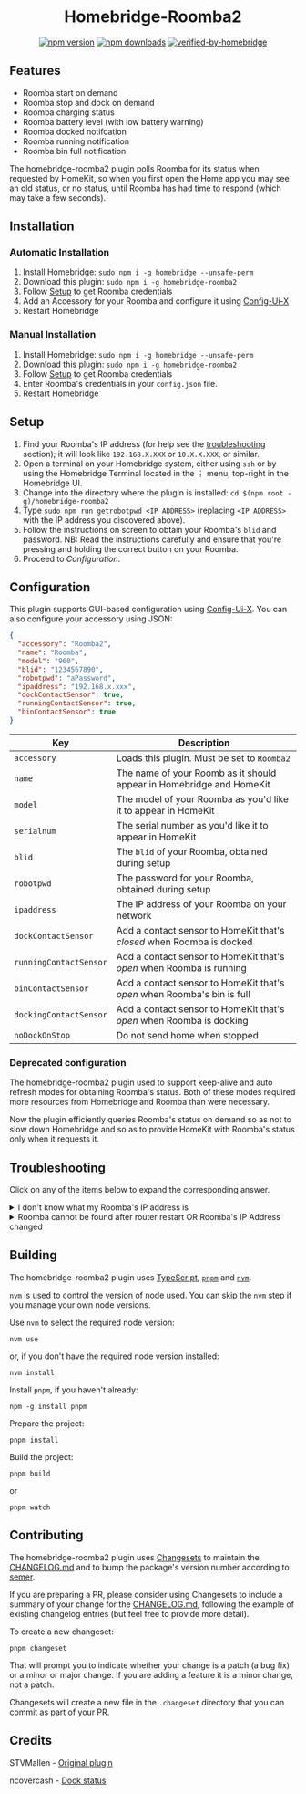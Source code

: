 <span align="center">



# Homebridge-Roomba2

<a href="https://www.npmjs.com/package/homebridge-roomba2"><img title="npm version" src="https://badgen.net/npm/v/homebridge-roomba2" ></a>
<a href="https://www.npmjs.com/package/homebridge-roomba2"><img title="npm downloads" src="https://badgen.net/npm/dt/homebridge-roomba2" ></a>
[![verified-by-homebridge](https://badgen.net/badge/homebridge/verified/purple)](https://github.com/homebridge/homebridge/wiki/Verified-Plugins)


</span>

## Features

- Roomba start on demand
- Roomba stop and dock on demand
- Roomba charging status 
- Roomba battery level (with low battery warning)
- Roomba docked notifcation 
- Roomba running notification
- Roomba bin full notification

The homebridge-roomba2 plugin polls Roomba for its status when requested by HomeKit, so when you first open
the Home app you may see an old status, or no status, until Roomba has had time to respond (which may take
a few seconds).

## Installation

### Automatic Installation

1) Install Homebridge:   ```sudo npm i -g homebridge --unsafe-perm```
2) Download this plugin: ```sudo npm i -g homebridge-roomba2```
3) Follow [Setup](#setup) to get Roomba credentials 
4) Add an Accessory for your Roomba and configure it using [Config-Ui-X](https://github.com/oznu/homebridge-config-ui-x)
5) Restart Homebridge

### Manual Installation

1) Install Homebridge:   ```sudo npm i -g homebridge --unsafe-perm```
2) Download this plugin: ```sudo npm i -g homebridge-roomba2``` 
3) Follow [Setup](#setup) to get Roomba credentials 
4) Enter Roomba's credentials in your `config.json` file.
5) Restart Homebridge

## Setup

1) Find your Roomba's IP address (for help see the [troubleshooting](#troubleshooting) section); it will look like `192.168.X.XXX` or `10.X.X.XXX`, or similar.
2) Open a terminal on your Homebridge system, either using `ssh` or by using the Homebridge Terminal located in the &vellip; menu, top-right in the Homebridge UI.
3) Change into the directory where the plugin is installed: ```cd $(npm root -g)/homebridge-roomba2```
4) Type ```sudo npm run getrobotpwd <IP ADDRESS>``` (replacing `<IP ADDRESS>` with the IP address you discovered above).
5) Follow the instructions on screen to obtain your Roomba's `blid` and password. NB: Read the instructions carefully and ensure that you're pressing and holding the correct button on your Roomba.
6) Proceed to _Configuration_.

## Configuration

This plugin supports GUI-based configuration using [Config-Ui-X](https://github.com/oznu/homebridge-config-ui-x). You can also
configure your accessory using JSON:

```json
{
  "accessory": "Roomba2",
  "name": "Roomba",
  "model": "960",
  "blid": "1234567890",
  "robotpwd": "aPassword",
  "ipaddress": "192.168.x.xxx",
  "dockContactSensor": true,
  "runningContactSensor": true,
  "binContactSensor": true
}
```

|Key|Description|
|---|-----------|
|`accessory`|Loads this plugin. Must be set to `Roomba2`|
|`name`|The name of your Roomb as it should appear in Homebridge and HomeKit|
|`model`|The model of your Roomba as you'd like it to appear in HomeKit|
|`serialnum`|The serial number as you'd like it to appear in HomeKit|
|`blid`|The `blid` of your Roomba, obtained during setup|
|`robotpwd`|The password for your Roomba, obtained during setup|
|`ipaddress`|The IP address of your Roomba on your network|
|`dockContactSensor`|Add a contact sensor to HomeKit that's _closed_ when Roomba is docked|
|`runningContactSensor`|Add a contact sensor to HomeKit that's _open_ when Roomba is running|
|`binContactSensor`|Add a contact sensor to HomeKit that's _open_ when Roomba's bin is full|
|`dockingContactSensor`|Add a contact sensor to HomeKit that's _open_ when Roomba is docking|
|`noDockOnStop`|Do not send home when stopped|

### Deprecated configuration

The homebridge-roomba2 plugin used to support keep-alive and auto refresh modes for obtaining Roomba's status.
Both of these modes required more resources from Homebridge and Roomba than were necessary.

Now the plugin efficiently queries Roomba's status on demand so as not to slow down Homebridge and so
as to provide HomeKit with Roomba's status only when it requests it.

## Troubleshooting
Click on any of the items below to expand the corresponding answer.

<details>
  <summary>I don't know what my Roomba's IP address is</summary>  

  >In order to find your Roomba's IP address, you'll need to open up your Router Admin Panel and look for a list of devices. Once you identify the Roomba, you should see an associated IP address, however, this process will be different for each type of router.
  >
  >While identifying your Roomba's IP address, you may want to consider assigning your Roomba a Static IP Address (See _Roomba cannot be found after router restart OR Roomba's IP Address changed_ below).
</details>

<details>
  <summary>Roomba cannot be found after router restart OR Roomba's IP Address changed</summary>
  
  >If you experience issues with connecting to your Roomba, you might want to assign a **Static IP Address** to your Roomba. In order to do this, you'll need to navigate to your Router's Admin Portal and modify the configuration; because this process is different for each type of router, you will need to research this process on your own.
  >
  >
  >**NOTE**: If you choose to set an IP address that is different than the IP address your Roomba was previously assigned, you'll need to restart your router before the Roomba will begin responding on the new IP address.
</details>


## Building

The homebridge-roomba2 plugin uses [TypeScript](https://www.typescriptlang.org), [`pnpm`](https://pnpm.io) and
[`nvm`](https://github.com/nvm-sh/nvm).

`nvm` is used to control the version of node used. You can skip the `nvm` step if you manage your own
node versions.

Use `nvm` to select the required node version:

```shell
nvm use
```

or, if you don't have the required node version installed:

```shell
nvm install
```

Install `pnpm`, if you haven't already:

```shell
npm -g install pnpm
```

Prepare the project:

```shell
pnpm install
```

Build the project:

```shell
pnpm build
```

or

```shell
pnpm watch
```

## Contributing

The homebridge-roomba2 plugin uses [Changesets](https://github.com/atlassian/changesets) to maintain the [CHANGELOG.md](./CHANGELOG.md) and to bump the package's version number according to [semer](https://semver.org).

If you are preparing a PR, please consider using Changesets to include a summary of your change for the [CHANGELOG.md](./CHANGELOG.md), following the example of existing changelog entries (but feel free to provide more detail).

To create a new changeset:

```shell
pnpm changeset
```

That will prompt you to indicate whether your change is a patch (a bug fix) or a minor or major change. If you are adding a feature it is a minor change, not a patch.

Changesets will create a new file in the `.changeset` directory that you can commit as part of your PR.

## Credits

STVMallen  - [Original plugin](https://github.com/stvmallen/homebridge-roomba-stv) 

ncovercash - [Dock status](https://github.com/stvmallen/homebridge-roomba-stv/pull/63)
